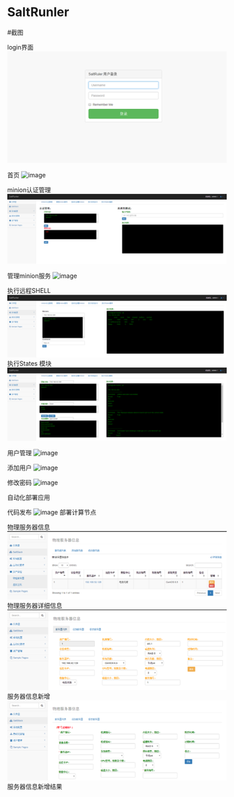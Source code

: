 # SaltRunler
#截图


login界面
![image](https://github.com/kbsonlong/SaltRuler/blob/master/screenshots/login.jpg)

首页
![image](https://github.com/kbsonlong/salt_ruler/blob/master/screenshots/home.png)

minion认证管理
![image](https://github.com/kbsonlong/SaltRuler/blob/master/screenshots/minion_auth_man.png)

管理minion服务
![image](https://github.com/kbsonlong/fowl/blob/master/screenshots/minion_start.png)

执行远程SHELL
![image](https://github.com/kbsonlong/SaltRuler/blob/master/screenshots/command.png)
执行States 模块
![image](https://github.com/kbsonlong/SaltRuler/blob/master/screenshots/STATES_Modules.png)

用户管理
![image](https://github.com/kbsonlong/salt_ruler/blob/master/screenshots/userinfo.png)

添加用户
![image](https://github.com/kbsonlong/salt_ruler/blob/master/screenshots/useradd.png)

修改密码
![image](https://github.com/kbsonlong/salt_ruler/blob/master/screenshots/userchange.png)

自动化部署应用


代码发布
![image](https://github.com/kbsonlong/salt_ruler/blob/master/screenshots/svn.png)
部署计算节点

物理服务器信息
![image](https://github.com/kbsonlong/SaltRuler/blob/master/screenshots/physical_server_info.png)
物理服务器详细信息
![image](https://github.com/kbsonlong/SaltRuler/blob/master/screenshots/physical_server_details_info.png)
服务器信息新增
![image](https://github.com/kbsonlong/SaltRuler/blob/master/screenshots/server_info_add.png)
服务器信息新增结果




